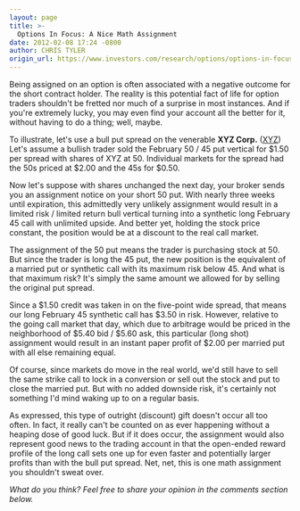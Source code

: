 ```yaml
---
layout: page
title: >-
  Options In Focus: A Nice Math Assignment
date: 2012-02-08 17:24 -0800
author: CHRIS TYLER
origin_url: https://www.investors.com/research/options/options-in-focus-a-nice-math-assignment/
---
```






Being assigned on an option is often associated with a negative outcome for the short contract holder. The reality is this potential fact of life for option traders shouldn't be fretted nor much of a surprise in most instances. And if you're extremely lucky, you may even find your account all the better for it, without having to do a thing; well, maybe.

  

To illustrate, let's use a bull put spread on the venerable **XYZ Corp.** ([XYZ](https://research.investors.com/quote.aspx?symbol=XYZ)) Let's assume a bullish trader sold the February 50 / 45 put vertical for $1.50 per spread with shares of XYZ at 50. Individual markets for the spread had the 50s priced at $2.00 and the 45s for $0.50.

  

Now let's suppose with shares unchanged the next day, your broker sends you an assignment notice on your short 50 put. With nearly three weeks until expiration, this admittedly very unlikely assignment would result in a limited risk / limited return bull vertical turning into a synthetic long February 45 call with unlimited upside. And better yet, holding the stock price constant, the position would be at a discount to the real call market.

  

The assignment of the 50 put means the trader is purchasing stock at 50. But since the trader is long the 45 put, the new position is the equivalent of a married put or synthetic call with its maximum risk below 45. And what is that maximum risk? It's simply the same amount we allowed for by selling the original put spread.

  

Since a $1.50 credit was taken in on the five-point wide spread, that means our long February 45 synthetic call has $3.50 in risk. However, relative to the going call market that day, which due to arbitrage would be priced in the neighborhood of $5.40 bid / $5.60 ask, this particular (long shot) assignment would result in an instant paper profit of $2.00 per married put with all else remaining equal.

  

Of course, since markets do move in the real world, we'd still have to sell the same strike call to lock in a conversion or sell out the stock and put to close the married put. But with no added downside risk, it's certainly not something I'd mind waking up to on a regular basis.

  

As expressed, this type of outright (discount) gift doesn't occur all too often. In fact, it really can't be counted on as ever happening without a heaping dose of good luck. But if it does occur, the assignment would also represent good news to the trading account in that the open-ended reward profile of the long call sets one up for even faster and potentially larger profits than with the bull put spread. Net, net, this is one math assignment you shouldn't sweat over.

  

*What do you think? Feel free to share your opinion in the comments section below.*




